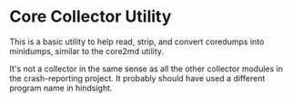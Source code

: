 # Core Collector Utility

This is a basic utility to help read, strip, and convert coredumps into
minidumps, similar to the core2md utility.

It's not a collector in the same sense as all the other collector modules in
the crash-reporting project.
It probably should have used a different program name in hindsight.

